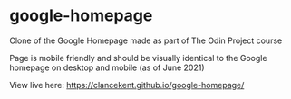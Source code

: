 # google-homepage
Clone of the Google Homepage made as part of The Odin Project course

Page is mobile friendly and should be visually identical to the Google homepage on desktop and mobile (as of June 2021)

View live here: https://clancekent.github.io/google-homepage/


